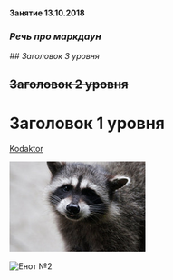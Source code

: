 #### Занятие 13.10.2018

### _Речь про маркдаун_

_## Заголовок 3 уровня_

## ~~Заголовок 2 уровня~~

# Заголовок 1 уровня

[Kodaktor](https://kodaktor.ru)

![Енот](35355511521_0c18e69217_m.jpg "Енот на картинке")


![Енот №2](http://enottone.ru/images/media/all_enot/enot-poloskun_enot_tone_7.jpg "Енот с языком")

